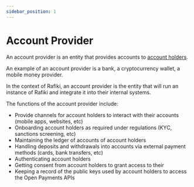 ```yaml
---
sidebar_position: 1
---
```


# Account Provider

An account provider is an entity that provides accounts to [account holders](./account-holder).

An example of an account provider is a bank, a cryptocurrency wallet, a mobile money provider.

In the context of Rafiki, an account provider is the entity that will run an instance of Rafiki and integrate it into their internal systems.

The functions of the account provider include:

- Provide channels for account holders to interact with their accounts (mobile apps, websites, etc)
- Onboarding account holders as required under regulations (KYC, sanctions screening, etc)
- Maintaining the ledger of accounts of account holders
- Handling deposits and withdrawals into accounts via external payment methods (cards, bank transfers, etc) 
- Authenticating account holders
- Getting consent from account holders to grant access to their 
- Keeping a record of the public keys used by account holders to access the Open Payments APIs